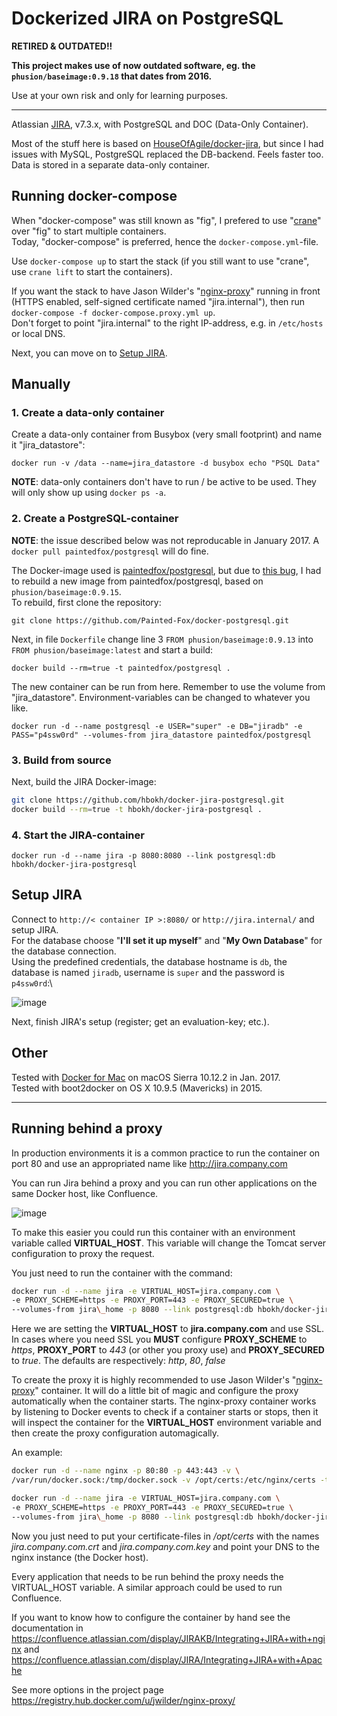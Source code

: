 # Dockerized JIRA on PostgreSQL

****RETIRED & OUTDATED!!****

**This project makes use of now outdated software, eg. the `phusion/baseimage:0.9.18` that dates from 2016.**

Use at your own risk and only for learning purposes.

---

Atlassian [JIRA](https://www.atlassian.com/software/jira), v7.3.x, with PostgreSQL and DOC (Data-Only Container).

Most of the stuff here is based on [HouseOfAgile/docker-jira](https://github.com/HouseOfAgile/docker-jira), but since I had issues with MySQL, PostgreSQL replaced the DB-backend. Feels faster too. Data is stored in a separate data-only container.

## Running docker-compose

When "docker-compose" was still known as "fig", I prefered to use "[crane](https://github.com/michaelsauter/crane)" over "fig" to start multiple containers.\
Today, "docker-compose" is preferred, hence the `docker-compose.yml`-file.

Use `docker-compose up` to start the stack (if you still want to use "crane", use `crane lift` to start the containers).

If you want the stack to have Jason Wilder's "[nginx-proxy](https://github.com/jwilder/nginx-proxy)" running in front (HTTPS enabled, self-signed certificate named "jira.internal"), then run `docker-compose -f docker-compose.proxy.yml up`.\
Don't forget to point "jira.internal" to the right IP-address, e.g. in `/etc/hosts` or local DNS.

Next, you can move on to [Setup JIRA](#setup-jira).

## Manually

### 1. Create a data-only container

Create a data-only container from Busybox (very small footprint) and name it "jira\_datastore":

    docker run -v /data --name=jira_datastore -d busybox echo "PSQL Data"

**NOTE**: data-only containers don't have to run / be active to be used. They will only show up using `docker ps -a`.

### 2. Create a PostgreSQL-container

**NOTE**: the issue described below was not reproducable in January 2017. A `docker pull paintedfox/postgresql` will do fine.

The Docker-image used is [paintedfox/postgresql](https://registry.hub.docker.com/u/paintedfox/postgresql/), but due to [this bug](https://github.com/Painted-Fox/docker-postgresql/issues/30), I had to rebuild a new image from paintedfox/postgresql, based on `phusion/baseimage:0.9.15`.\
To rebuild, first clone the repository:

    git clone https://github.com/Painted-Fox/docker-postgresql.git

Next, in file `Dockerfile` change line 3 `FROM phusion/baseimage:0.9.13` into `FROM phusion/baseimage:latest` and start a build:

    docker build --rm=true -t paintedfox/postgresql .

The new container can be run from here. Remember to use the volume from "jira\_datastore". Environment-variables can be changed to whatever you like.

    docker run -d --name postgresql -e USER="super" -e DB="jiradb" -e PASS="p4ssw0rd" --volumes-from jira_datastore paintedfox/postgresql

### 3. Build from source

Next, build the JIRA Docker-image:

```bash
git clone https://github.com/hbokh/docker-jira-postgresql.git
docker build --rm=true -t hbokh/docker-jira-postgresql .
```

### 4. Start the JIRA-container

    docker run -d --name jira -p 8080:8080 --link postgresql:db hbokh/docker-jira-postgresql

## Setup JIRA

Connect to `http://< container IP >:8080/` or `http://jira.internal/` and setup JIRA.\
For the database choose "**I'll set it up myself**" and "**My Own Database**" for the database connection.\
Using the predefined credentials, the database hostname is `db`, the database is named `jiradb`, username is `super` and the password is `p4ssw0rd`:\

![image](https://raw.githubusercontent.com/hbokh/docker-jira-postgresql/master/JIRA-Set_Up_Database.png)

Next, finish JIRA's setup (register; get an evaluation-key; etc.).

## Other

Tested with [Docker for Mac](https://docs.docker.com/docker-for-mac/) on macOS Sierra 10.12.2 in Jan. 2017.\
Tested with boot2docker on OS X 10.9.5 (Mavericks) in 2015.

---

## Running behind a proxy

In production environments it is a common practice to run the container on port 80 and use an appropriated name like http://jira.company.com

You can run Jira behind a proxy and you can run other applications on the same Docker host, like Confluence.

![image](https://raw.githubusercontent.com/hbokh/docker-jira-postgresql/master/subdomains_and_docker-650x352.png)

To make this easier you could run this container with an environment variable called **VIRTUAL\_HOST**. This variable will change the Tomcat server configuration
to proxy the request.

You just need to run the container with the command:

```bash
docker run -d --name jira -e VIRTUAL_HOST=jira.company.com \
-e PROXY_SCHEME=https -e PROXY_PORT=443 -e PROXY_SECURED=true \
--volumes-from jira\_home -p 8080 --link postgresql:db hbokh/docker-jira-postgresql
```

Here we are setting the **VIRTUAL\_HOST** to **jira.company.com** and use SSL.  
In cases where you need SSL you **MUST** configure **PROXY\_SCHEME** to *https*, **PROXY\_PORT** to *443* (or other you proxy use) and **PROXY\_SECURED** to *true*. The defaults are respectively: *http*, *80*, *false*

To create the proxy it is highly recommended to use Jason Wilder's "[nginx-proxy](https://registry.hub.docker.com/u/jwilder/nginx-proxy/)" container.  It will do a little bit of magic and configure the proxy automatically when the container starts.
The nginx-proxy container works by listening to Docker events to check if a container starts or stops, then it will inspect the container for the **VIRTUAL_HOST** environment variable and then create the proxy configuration automagically.

An example:

```bash
docker run -d --name nginx -p 80:80 -p 443:443 -v \
/var/run/docker.sock:/tmp/docker.sock -v /opt/certs:/etc/nginx/certs -t jwilder/nginx-proxy

docker run -d --name jira -e VIRTUAL_HOST=jira.company.com \
-e PROXY_SCHEME=https -e PROXY_PORT=443 -e PROXY_SECURED=true \
--volumes-from jira\_home -p 8080 --link postgresql:db hbokh/docker-jira-postgresql
```

Now you just need to put your certificate-files in */opt/certs* with the names *jira.company.com.crt* and *jira.company.com.key* and point your DNS to the nginx instance (the Docker host).

Every application that needs to be run behind the proxy needs the VIRTUAL_HOST variable. A similar approach could be used to run Confluence.

If you want to know how to configure the container by hand see the documentation in
https://confluence.atlassian.com/display/JIRAKB/Integrating+JIRA+with+nginx and
https://confluence.atlassian.com/display/JIRA/Integrating+JIRA+with+Apache

See more options in the project page https://registry.hub.docker.com/u/jwilder/nginx-proxy/
